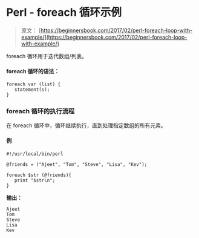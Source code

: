 # Perl - foreach 循环示例

> 原文： [https://beginnersbook.com/2017/02/perl-foreach-loop-with-example/](https://beginnersbook.com/2017/02/perl-foreach-loop-with-example/)

foreach 循环用于迭代数组/列表。

#### foreach 循环的语法：

```
foreach var (list) {
   statement(s);
}
```

### foreach 循环的执行流程

在 foreach 循环中，循环继续执行，直到处理指定数组的所有元素。

#### 例

```
#!/usr/local/bin/perl

@friends = ("Ajeet", "Tom", "Steve", "Lisa", "Kev");

foreach $str (@friends){
   print "$str\n";
}
```

**输出：**

```
Ajeet
Tom
Steve
Lisa
Kev
```